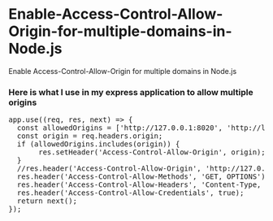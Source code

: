 # Enable-Access-Control-Allow-Origin-for-multiple-domains-in-Node.js
Enable Access-Control-Allow-Origin for multiple domains in Node.js

<h3>Here is what I use in my express application to allow multiple origins</h3>

<pre>
app.use((req, res, next) => {
  const allowedOrigins = ['http://127.0.0.1:8020', 'http://localhost:8020', 'http://127.0.0.1:9000', 'http://localhost:9000'];
  const origin = req.headers.origin;
  if (allowedOrigins.includes(origin)) {
       res.setHeader('Access-Control-Allow-Origin', origin);
  }
  //res.header('Access-Control-Allow-Origin', 'http://127.0.0.1:8020');
  res.header('Access-Control-Allow-Methods', 'GET, OPTIONS');
  res.header('Access-Control-Allow-Headers', 'Content-Type, Authorization');
  res.header('Access-Control-Allow-Credentials', true);
  return next();
});
</pre>
